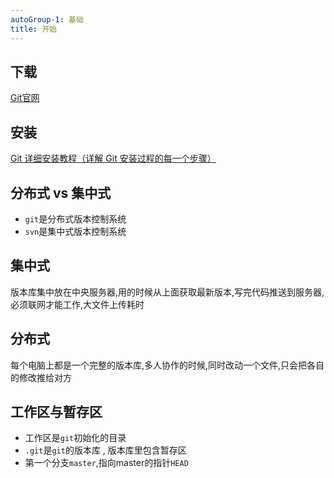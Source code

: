 ```yaml
---
autoGroup-1: 基础
title: 开始
---
```

## 下载
[Git官网](https://git-scm.com/)
## 安装 
[Git 详细安装教程（详解 Git 安装过程的每一个步骤）](https://blog.csdn.net/mukes/article/details/115693833?ops_request_misc=%257B%2522request%255Fid%2522%253A%2522162544374316780264064061%2522%252C%2522scm%2522%253A%252220140713.130102334..%2522%257D&request_id=162544374316780264064061&biz_id=0&utm_medium=distribute.pc_search_result.none-task-blog-2~all~top_positive~default-1-115693833.first_rank_v2_pc_rank_v29&utm_term=git+%E5%AE%89%E8%A3%85&spm=1018.2226.3001.4187)

## 分布式 vs 集中式
- `git`是分布式版本控制系统
- `svn`是集中式版本控制系统
## 集中式

版本库集中放在中央服务器,用的时候从上面获取最新版本,写完代码推送到服务器,必须联网才能工作,大文件上传耗时

## 分布式

每个电脑上都是一个完整的版本库,多人协作的时候,同时改动一个文件,只会把各自的修改推给对方

## 工作区与暂存区

- 工作区是`git`初始化的目录  
- `.git`是`git`的版本库 , 版本库里包含暂存区
- 第一个分支`master`,指向master的指针`HEAD`